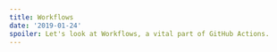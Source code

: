 ```yaml
---
title: Workflows
date: '2019-01-24'
spoiler: Let's look at Workflows, a vital part of GitHub Actions.
---
```


